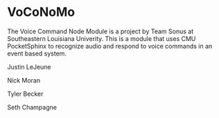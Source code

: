 # VoCoNoMo
The Voice Command Node Module is a project by Team Sonus at Southeastern Louisiana Univerity.
This is a module that uses CMU PocketSphinx to recognize audio and respond to voice commands in an event based system.

Justin LeJeune

Nick Moran

Tyler Becker

Seth Champagne
